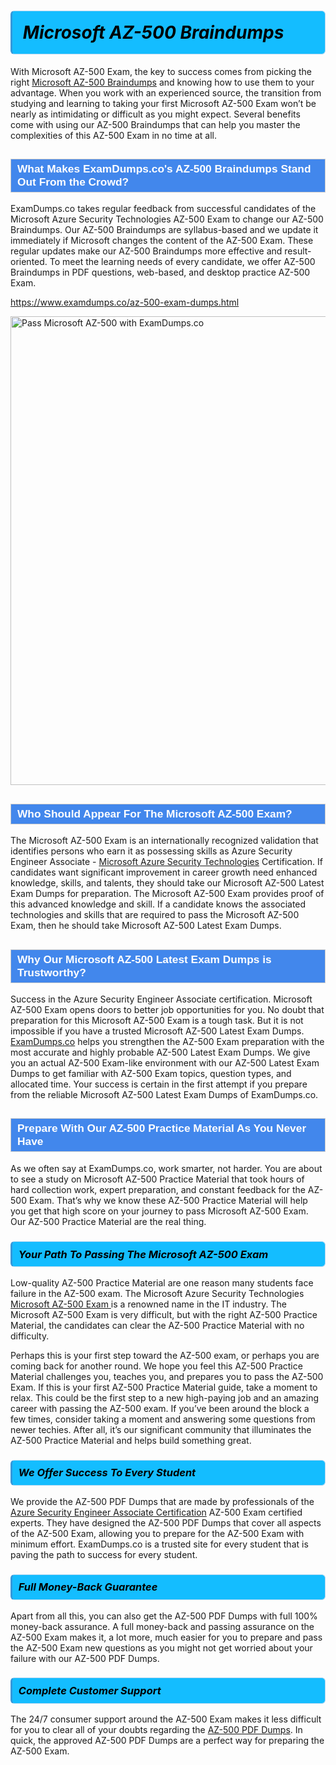 <h1>                <strong><span style="display: block; color: #000000; background: #14BDFF; border: 0.5px solid #AED6F1; border-left: 3px solid #3498DB; padding: .6em; border-radius: 6px;">                     <em>Microsoft AZ-500 <span class="exam_variation">Braindumps</span> </em>                </span></strong>            </h1>                        <p>With Microsoft AZ-500 Exam, the key to success comes from picking the right <a href="https://www.examdumps.co/az-500-exam-dumps.html">Microsoft AZ-500 <span class="exam_variation">Braindumps</span></a> and             knowing how to use them to your advantage.             When you work with an experienced source, the transition from studying and learning to taking your first Microsoft AZ-500 Exam             won’t be nearly as intimidating or difficult as you might expect. Several benefits come with using our AZ-500 <span class="exam_variation">Braindumps</span> that can             help you master the complexities of this AZ-500 Exam in no time at all.</p>                        <h2 style="background: #4287ec; border: 1px solid #cccccc; padding: 5px 10px;">                <span style="color: #ffffff;">                    <span style="font-size: 11pt;">                        <span style="line-height: normal;">                            <span style="font-family: Calibri,sans-serif;">                                <strong>                                    <span style="font-size: 13.0pt;">What Makes ExamDumps.co's AZ-500 <span class="exam_variation">Braindumps</span> Stand Out From the Crowd?</span>                                </strong>                            </span>                        </span>                    </span>                </span>            </h2>                        <p>ExamDumps.co takes regular feedback from successful candidates of the Microsoft Azure Security Technologies AZ-500 Exam to change             our AZ-500 <span class="exam_variation">Braindumps</span>. Our AZ-500 <span class="exam_variation">Braindumps</span> are syllabus-based and we update it immediately if Microsoft changes             the content of the AZ-500 Exam.             These regular updates make our AZ-500 <span class="exam_variation">Braindumps</span> more effective and result-oriented. To meet the learning needs of every candidate,             we offer AZ-500 <span class="exam_variation">Braindumps</span> in PDF questions, web-based, and desktop practice AZ-500 Exam.</p>                                    <p><a href="https://www.examdumps.co/az-500-exam-dumps.html">https://www.examdumps.co/az-500-exam-dumps.html</a></p>                        <p><a href="https://www.examdumps.co/"><img src="https://www.examdumps.co//images/banners/big-sale-20-percent-discount-offer-examdumps.jpg" class="postImage" alt="Pass Microsoft AZ-500 with ExamDumps.co" width="750"></a></p>                                        <h2 style="background: #4287ec; border: 1px solid #cccccc; padding: 5px 10px;">                <span style="color: #ffffff;">                    <span style="font-size: 11pt;">                        <span style="line-height: normal;">                            <span style="font-family: Calibri,sans-serif;">                                <strong>                                    <span style="font-size: 13.0pt;">Who Should Appear For The Microsoft AZ-500 Exam?</span>                                </strong>                            </span>                        </span>                    </span>                </span>            </h2>                        <p>The Microsoft AZ-500 Exam is an internationally recognized validation that identifies persons who earn it as possessing skills as             Azure Security Engineer Associate - <a href="https://www.examdumps.co/az-500-exam-dumps.html">Microsoft Azure Security Technologies</a> Certification. If candidates want significant improvement in             career growth need enhanced knowledge, skills, and talents, they should take our Microsoft AZ-500 <span class="exam_variation2">Latest Exam Dumps</span> for preparation.             The Microsoft AZ-500 Exam provides proof of this advanced knowledge and skill. If a candidate knows the associated technologies and skills             that are required to pass the Microsoft AZ-500 Exam, then he should take Microsoft AZ-500 <span class="exam_variation2">Latest Exam Dumps</span>.</p>                        <h2 style="background: #4287ec; border: 1px solid #cccccc; padding: 5px 10px;">                <span style="color: #ffffff;">                    <span style="font-size: 11pt;">                        <span style="line-height: normal;">                            <span style="font-family: Calibri,sans-serif;">                                <strong>                                    <span style="font-size: 13.0pt;">Why Our Microsoft AZ-500 <span class="exam_variation2">Latest Exam Dumps</span> is Trustworthy?</span>                                </strong>                            </span>                        </span>                    </span>                </span>            </h2>                        <p>Success in the Azure Security Engineer Associate certification. Microsoft AZ-500 Exam opens doors to better job opportunities for you.             No doubt that preparation for this Microsoft AZ-500 Exam is a tough task. But it is not impossible if you have a trusted Microsoft AZ-500 <span class="exam_variation2">Latest Exam Dumps</span>.             <a href="https://www.examdumps.co/">ExamDumps.co</a> helps you strengthen the AZ-500 Exam preparation with the most accurate and highly probable AZ-500 <span class="exam_variation2">Latest Exam Dumps</span>. We give you an             actual AZ-500 Exam-like environment with our AZ-500 <span class="exam_variation2">Latest Exam Dumps</span> to get familiar with AZ-500 Exam topics, question types, and allocated time.             Your success is certain in the first attempt if you prepare from the reliable Microsoft AZ-500 <span class="exam_variation2">Latest Exam Dumps</span> of ExamDumps.co.</p>                        <h2 style="background: #4287ec; border: 1px solid #cccccc; padding: 5px 10px;">                <span style="color: #ffffff;">                    <span style="font-size: 11pt;">                        <span style="line-height: normal;">                            <span style="font-family: Calibri,sans-serif;">                                <strong>                                    <span style="font-size: 13.0pt;">Prepare With Our AZ-500 <span class="exam_variation3">Practice Material</span> As You Never Have</span>                                </strong>                            </span>                        </span>                    </span>                </span>            </h2>                        <p>As we often say at ExamDumps.co, work smarter, not harder. You are about to see a study on Microsoft AZ-500 <span class="exam_variation3">Practice Material</span> that took hours of hard collection work,             expert preparation, and constant feedback for the AZ-500 Exam. That’s why we know these AZ-500 <span class="exam_variation3">Practice Material</span> will help you get that high score on your             journey to pass Microsoft AZ-500 Exam. Our AZ-500 <span class="exam_variation3">Practice Material</span> are the real thing.</p>                        <h3>                <strong>                    <span style="display: block; color: #000000; background: #14BDFF; border: 0.5px solid #AED6F1; border-left: 3px solid #3498DB; padding: .6em; border-radius: 6px;">                        <em>Your Path To Passing The Microsoft AZ-500 Exam</em>                    </span>                </strong>            </h3>                        <p>Low-quality AZ-500 <span class="exam_variation3">Practice Material</span> are one reason many students face failure in the AZ-500 exam. The Microsoft Azure Security Technologies <a href="https://www.examdumps.co/microsoft-exam-dumps.html">Microsoft AZ-500 Exam </a>             is a renowned name in the IT industry. The Microsoft AZ-500 Exam is very difficult, but with the right AZ-500 <span class="exam_variation3">Practice Material</span>, the candidates can clear the             AZ-500 <span class="exam_variation3">Practice Material</span> with no difficulty.</p>                        <p>Perhaps this is your first step toward the AZ-500 exam, or perhaps you are coming back for another round. We hope you feel this             AZ-500 <span class="exam_variation3">Practice Material</span> challenges you,             teaches you, and prepares you to pass the AZ-500 Exam. If this is your first AZ-500 <span class="exam_variation3">Practice Material</span> guide, take a moment to relax. This could be the first step to             a new high-paying job and an amazing career with passing the AZ-500 exam. If you’ve been around the block a few times, consider taking a moment and             answering some questions from newer techies. After all, it’s our significant community that illuminates the AZ-500 <span class="exam_variation3">Practice Material</span> and helps build something great.</p>                        <h3>                <strong>                    <span style="display: block; color: #000000; background: #14BDFF; border: 0.5px solid #AED6F1; border-left: 3px solid #3498DB; padding: .6em; border-radius: 6px;">                        <em>We Offer Success To Every Student</em>                    </span>                </strong>            </h3>                        <p>We provide the AZ-500 <span class="exam_variation4">PDF Dumps</span> that are made by professionals of the <a href="https://www.examdumps.co/azure-security-engineer-associate-exam-dumps.html">Azure Security Engineer Associate Certification</a> AZ-500 Exam certified experts.             They have designed the AZ-500 <span class="exam_variation4">PDF Dumps</span> that cover all aspects of the AZ-500 Exam, allowing you to prepare for the            AZ-500 Exam with minimum effort.             ExamDumps.co is a trusted site for every student that is paving the path to success for every student.</p>                        <h3>                <strong>                    <span style="display: block; color: #000000; background: #14BDFF; border: 0.5px solid #AED6F1; border-left: 3px solid #3498DB; padding: .6em; border-radius: 6px;">                        <em>Full Money-Back Guarantee</em>                    </span>                </strong>            </h3>                        <p>Apart from all this, you can also get the AZ-500 <span class="exam_variation4">PDF Dumps</span> with full 100% money-back assurance. A full money-back and passing assurance on             the AZ-500 Exam makes it,             a lot more, much easier for you to prepare and pass the AZ-500 Exam new questions as you might             not get worried about your failure with our AZ-500 <span class="exam_variation4">PDF Dumps</span>.</p>                                    <h3>                <strong>                    <span style="display: block; color: #000000; background: #14BDFF; border: 0.5px solid #AED6F1; border-left: 3px solid #3498DB; padding: .6em; border-radius: 6px;">                        <em>Complete Customer Support</em>                    </span>                </strong>            </h3>                        <p>The 24/7 consumer support around the AZ-500 Exam makes it less difficult for you to clear all of your doubts regarding the <a href="https://www.examdumps.co/az-500-exam-dumps.html">AZ-500 <span class="exam_variation4">PDF Dumps</span></a>. In quick,             the approved AZ-500 <span class="exam_variation4">PDF Dumps</span> are a perfect way for preparing the AZ-500 Exam.</p>                    
